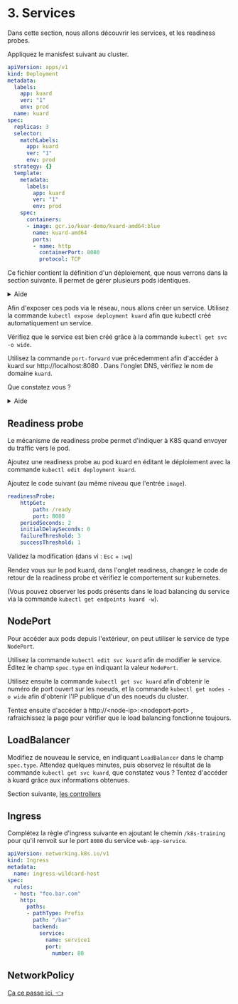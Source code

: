 # 3. Services

Dans cette section, nous allons découvrir les services, et les readiness probes.

Appliquez le manisfest suivant au cluster.

```yaml
apiVersion: apps/v1
kind: Deployment
metadata:
  labels:
    app: kuard
    ver: "1"
    env: prod
  name: kuard
spec:
  replicas: 3
  selector:
    matchLabels:
      app: kuard
      ver: "1"
      env: prod
  strategy: {}
  template:
    metadata:
      labels:
        app: kuard
        ver: "1"
        env: prod
    spec:
      containers:
      - image: gcr.io/kuar-demo/kuard-amd64:blue
        name: kuard-amd64
        ports:
        - name: http
          containerPort: 8080
          protocol: TCP
```

Ce fichier contient la définition d'un déploiement, que nous verrons dans la section suivante. Il permet de gérer plusieurs pods identiques.

<details>
    <summary>Aide</summary>

```shell
vim ./exercices/kuard-deploy.yaml                 # Copiez le manifest dans ce fichier
kubectl apply -f ./exercices/kuard-deploy.yaml
```

</details>

Afin d'exposer ces pods via le réseau, nous allons créer un service. Utilisez la commande `kubectl expose deployment kuard` afin que kubectl créé automatiquement un service.

Vérifiez que le service est bien créé grâce à la commande `kubectl get svc -o wide`.

Utilisez la commande `port-forward` vue précedemment afin d'accéder à kuard sur http://localhost:8080 . Dans l'onglet DNS, vérifiez le nom de domaine `kuard`.

Que constatez vous ?

<details>
    <summary>Aide</summary>

```shell
# Il est possible de faire un port-forward vers un service
kubectl port-forward svc/kuard 8080:8080
```

</details>

## Readiness probe

Le mécanisme de readiness probe permet d'indiquer à K8S quand envoyer du traffic vers le pod.

Ajoutez une readiness probe au pod kuard en éditant le déploiement avec la commande `kubectl edit deployment kuard`.

Ajoutez le code suivant (au même niveau que l'entrée `image`).

```yaml
readinessProbe:
    httpGet:
        path: /ready
        port: 8080
    periodSeconds: 2
    initialDelaySeconds: 0
    failureThreshold: 3
    successThreshold: 1
```

Validez la modification (dans vi : `Esc` + `:wq`)

Rendez vous sur le pod kuard, dans l'onglet readiness, changez le code de retour de la readiness probe et vérifiez le comportement sur kubernetes.

(Vous pouvez observer les pods présents dans le load balancing du service via la commande `kubectl get endpoints kuard -w`).

## NodePort

Pour accéder aux pods depuis l'extérieur, on peut utiliser le service de type `NodePort`.

Utilisez la commande `kubectl edit svc kuard` afin de modifier le service. Éditez le champ `spec.type` en indiquant la valeur `NodePort`.

Utilisez ensuite la commande `kubectl get svc kuard` afin d'obtenir le numéro de port ouvert sur les noeuds, et la commande `kubectl get nodes -o wide` afin d'obtenir l'IP publique d'un des noeuds du cluster.

Tentez ensuite d'accéder à http://\<node-ip\>:\<nodeport-port\> , rafraichissez la page pour vérifier que le load balancing fonctionne toujours.

## LoadBalancer

Modifiez de nouveau le service, en indiquant `LoadBalancer` dans le champ `spec.type`. Attendez quelques minutes, puis observez le résultat de la commande `kubectl get svc kuard`, que constatez vous ? Tentez d'accéder à kuard grâce aux informations obtenues.

Section suivante, [les controllers](4_controllers.md)

## Ingress

Complétez la règle d'ingress suivante en ajoutant le chemin `/k8s-training` pour qu'il renvoit sur le port `8080` du service `web-app-service`.

```yaml
apiVersion: networking.k8s.io/v1
kind: Ingress
metadata:
  name: ingress-wildcard-host
spec:
  rules:
  - host: "foo.bar.com"
    http:
      paths:
      - pathType: Prefix
        path: "/bar"
        backend:
          service:
            name: service1
            port:
              number: 80
```

## NetworkPolicy

[Ça ce passe ici. 👈](./network_policies)
